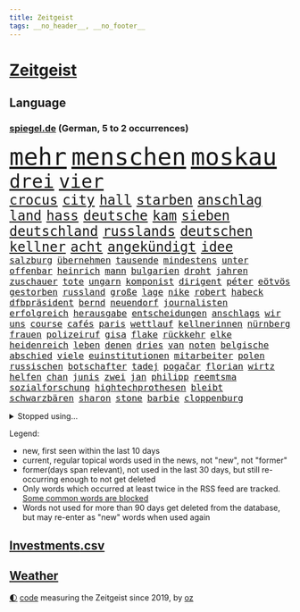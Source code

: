```yaml
---
title: Zeitgeist
tags: __no_header__, __no_footer__
---
```


# [Zeitgeist](https://oliz.io/zeitgeist/)

## Language

<h3><a href="https://www.spiegel.de" target="_blank">spiegel.de</a> (German, 5 to 2 occurrences)</h3>
<p style="font-family:monospace">
<span style="font-size:32pt"><a href="news_links.html#mehr" class="current">mehr</a></span>
<span style="font-size:32pt"><a href="news_links.html#menschen" class="current">menschen</a></span>
<span style="font-size:32pt"><a href="news_links.html#moskau" class="current">moskau</a></span>
<br>
<span style="font-size:25pt"><a href="news_links.html#drei" class="current">drei</a></span>
<span style="font-size:25pt"><a href="news_links.html#vier" class="current">vier</a></span>
<br>
<span style="font-size:18pt"><a href="news_links.html#crocus" class="new">crocus</a></span>
<span style="font-size:18pt"><a href="news_links.html#city" class="current">city</a></span>
<span style="font-size:18pt"><a href="news_links.html#hall" class="current">hall</a></span>
<span style="font-size:18pt"><a href="news_links.html#starben" class="current">starben</a></span>
<span style="font-size:18pt"><a href="news_links.html#anschlag" class="current">anschlag</a></span>
<span style="font-size:18pt"><a href="news_links.html#land" class="current">land</a></span>
<span style="font-size:18pt"><a href="news_links.html#hass" class="current">hass</a></span>
<span style="font-size:18pt"><a href="news_links.html#deutsche" class="current">deutsche</a></span>
<span style="font-size:18pt"><a href="news_links.html#kam" class="current">kam</a></span>
<span style="font-size:18pt"><a href="news_links.html#sieben" class="current">sieben</a></span>
<span style="font-size:18pt"><a href="news_links.html#deutschland" class="current">deutschland</a></span>
<span style="font-size:18pt"><a href="news_links.html#russlands" class="current">russlands</a></span>
<span style="font-size:18pt"><a href="news_links.html#deutschen" class="current">deutschen</a></span>
<span style="font-size:18pt"><a href="news_links.html#kellner" class="new">kellner</a></span>
<span style="font-size:18pt"><a href="news_links.html#acht" class="current">acht</a></span>
<span style="font-size:18pt"><a href="news_links.html#angekündigt" class="current">angekündigt</a></span>
<span style="font-size:18pt"><a href="news_links.html#idee" class="current">idee</a></span>
<br>
<span style="font-size:12pt"><a href="news_links.html#salzburg" class="current">salzburg</a></span>
<span style="font-size:12pt"><a href="news_links.html#übernehmen" class="current">übernehmen</a></span>
<span style="font-size:12pt"><a href="news_links.html#tausende" class="current">tausende</a></span>
<span style="font-size:12pt"><a href="news_links.html#mindestens" class="current">mindestens</a></span>
<span style="font-size:12pt"><a href="news_links.html#unter" class="current">unter</a></span>
<span style="font-size:12pt"><a href="news_links.html#offenbar" class="current">offenbar</a></span>
<span style="font-size:12pt"><a href="news_links.html#heinrich" class="current">heinrich</a></span>
<span style="font-size:12pt"><a href="news_links.html#mann" class="current">mann</a></span>
<span style="font-size:12pt"><a href="news_links.html#bulgarien" class="current">bulgarien</a></span>
<span style="font-size:12pt"><a href="news_links.html#droht" class="current">droht</a></span>
<span style="font-size:12pt"><a href="news_links.html#jahren" class="current">jahren</a></span>
<span style="font-size:12pt"><a href="news_links.html#zuschauer" class="current">zuschauer</a></span>
<span style="font-size:12pt"><a href="news_links.html#tote" class="current">tote</a></span>
<span style="font-size:12pt"><a href="news_links.html#ungarn" class="current">ungarn</a></span>
<span style="font-size:12pt"><a href="news_links.html#komponist" class="current">komponist</a></span>
<span style="font-size:12pt"><a href="news_links.html#dirigent" class="new">dirigent</a></span>
<span style="font-size:12pt"><a href="news_links.html#péter" class="new">péter</a></span>
<span style="font-size:12pt"><a href="news_links.html#eötvös" class="new">eötvös</a></span>
<span style="font-size:12pt"><a href="news_links.html#gestorben" class="current">gestorben</a></span>
<span style="font-size:12pt"><a href="news_links.html#russland" class="current">russland</a></span>
<span style="font-size:12pt"><a href="news_links.html#große" class="current">große</a></span>
<span style="font-size:12pt"><a href="news_links.html#lage" class="current">lage</a></span>
<span style="font-size:12pt"><a href="news_links.html#nike" class="new">nike</a></span>
<span style="font-size:12pt"><a href="news_links.html#robert" class="current">robert</a></span>
<span style="font-size:12pt"><a href="news_links.html#habeck" class="current">habeck</a></span>
<span style="font-size:12pt"><a href="news_links.html#dfbpräsident" class="new">dfbpräsident</a></span>
<span style="font-size:12pt"><a href="news_links.html#bernd" class="current">bernd</a></span>
<span style="font-size:12pt"><a href="news_links.html#neuendorf" class="new">neuendorf</a></span>
<span style="font-size:12pt"><a href="news_links.html#journalisten" class="current">journalisten</a></span>
<span style="font-size:12pt"><a href="news_links.html#erfolgreich" class="current">erfolgreich</a></span>
<span style="font-size:12pt"><a href="news_links.html#herausgabe" class="current">herausgabe</a></span>
<span style="font-size:12pt"><a href="news_links.html#entscheidungen" class="current">entscheidungen</a></span>
<span style="font-size:12pt"><a href="news_links.html#anschlags" class="new">anschlags</a></span>
<span style="font-size:12pt"><a href="news_links.html#wir" class="current">wir</a></span>
<span style="font-size:12pt"><a href="news_links.html#uns" class="current">uns</a></span>
<span style="font-size:12pt"><a href="news_links.html#course" class="new">course</a></span>
<span style="font-size:12pt"><a href="news_links.html#cafés" class="new">cafés</a></span>
<span style="font-size:12pt"><a href="news_links.html#paris" class="current">paris</a></span>
<span style="font-size:12pt"><a href="news_links.html#wettlauf" class="current">wettlauf</a></span>
<span style="font-size:12pt"><a href="news_links.html#kellnerinnen" class="new">kellnerinnen</a></span>
<span style="font-size:12pt"><a href="news_links.html#nürnberg" class="current">nürnberg</a></span>
<span style="font-size:12pt"><a href="news_links.html#frauen" class="current">frauen</a></span>
<span style="font-size:12pt"><a href="news_links.html#polizeiruf" class="current">polizeiruf</a></span>
<span style="font-size:12pt"><a href="news_links.html#gisa" class="new">gisa</a></span>
<span style="font-size:12pt"><a href="news_links.html#flake" class="new">flake</a></span>
<span style="font-size:12pt"><a href="news_links.html#rückkehr" class="current">rückkehr</a></span>
<span style="font-size:12pt"><a href="news_links.html#elke" class="current">elke</a></span>
<span style="font-size:12pt"><a href="news_links.html#heidenreich" class="current">heidenreich</a></span>
<span style="font-size:12pt"><a href="news_links.html#leben" class="current">leben</a></span>
<span style="font-size:12pt"><a href="news_links.html#denen" class="current">denen</a></span>
<span style="font-size:12pt"><a href="news_links.html#dries" class="new">dries</a></span>
<span style="font-size:12pt"><a href="news_links.html#van" class="current">van</a></span>
<span style="font-size:12pt"><a href="news_links.html#noten" class="current">noten</a></span>
<span style="font-size:12pt"><a href="news_links.html#belgische" class="current">belgische</a></span>
<span style="font-size:12pt"><a href="news_links.html#abschied" class="current">abschied</a></span>
<span style="font-size:12pt"><a href="news_links.html#viele" class="current">viele</a></span>
<span style="font-size:12pt"><a href="news_links.html#euinstitutionen" class="new">euinstitutionen</a></span>
<span style="font-size:12pt"><a href="news_links.html#mitarbeiter" class="current">mitarbeiter</a></span>
<span style="font-size:12pt"><a href="news_links.html#polen" class="current">polen</a></span>
<span style="font-size:12pt"><a href="news_links.html#russischen" class="current">russischen</a></span>
<span style="font-size:12pt"><a href="news_links.html#botschafter" class="current">botschafter</a></span>
<span style="font-size:12pt"><a href="news_links.html#tadej" class="current">tadej</a></span>
<span style="font-size:12pt"><a href="news_links.html#pogačar" class="current">pogačar</a></span>
<span style="font-size:12pt"><a href="news_links.html#florian" class="current">florian</a></span>
<span style="font-size:12pt"><a href="news_links.html#wirtz" class="current">wirtz</a></span>
<span style="font-size:12pt"><a href="news_links.html#helfen" class="current">helfen</a></span>
<span style="font-size:12pt"><a href="news_links.html#chan" class="current">chan</a></span>
<span style="font-size:12pt"><a href="news_links.html#junis" class="current">junis</a></span>
<span style="font-size:12pt"><a href="news_links.html#zwei" class="current">zwei</a></span>
<span style="font-size:12pt"><a href="news_links.html#jan" class="current">jan</a></span>
<span style="font-size:12pt"><a href="news_links.html#philipp" class="current">philipp</a></span>
<span style="font-size:12pt"><a href="news_links.html#reemtsma" class="current">reemtsma</a></span>
<span style="font-size:12pt"><a href="news_links.html#sozialforschung" class="current">sozialforschung</a></span>
<span style="font-size:12pt"><a href="news_links.html#hightechprothesen" class="new">hightechprothesen</a></span>
<span style="font-size:12pt"><a href="news_links.html#bleibt" class="current">bleibt</a></span>
<span style="font-size:12pt"><a href="news_links.html#schwarzbären" class="new">schwarzbären</a></span>
<span style="font-size:12pt"><a href="news_links.html#sharon" class="current">sharon</a></span>
<span style="font-size:12pt"><a href="news_links.html#stone" class="current">stone</a></span>
<span style="font-size:12pt"><a href="news_links.html#barbie" class="current">barbie</a></span>
<span style="font-size:12pt"><a href="news_links.html#cloppenburg" class="new">cloppenburg</a></span>
</p>
<details>
<summary>Stopped using...</summary>
<p class="former" style="font-size:12pt">
grenzen(1250) positionen(1250) starke(1250) schlagen(1249) verschiedene(1249) bekannten(1248) gewaltige(1248) oben(1248) rheinlandpfalz(1248) material(1247) sonne(1247) 2016(1246) bayerische(1246) gewissen(1246) hollywood(1246) plus(1246) versorgt(1246) warnung(1246) weltweiten(1246) fußballquiz(1245) hieß(1245) rassistische(1245) sturm(1245) turnier(1245) verbietet(1245) vergeblich(1245) botschaften(1244) enorm(1244) fdpchef(1244) gehe(1244) hacker(1244) la(1244) sachsenanhalt(1244) passen(1243) walter(1243) wirkte(1243) gestoßen(1242) hinterlassen(1242) riesige(1242) twitter(1242) verheerenden(1242) verunglückt(1242) 150(1241) jüngste(1241) krank(1241) schicksal(1241) verluste(1241) vorübergehend(1241) besucher(1240) fischer(1240) gegenteil(1240) werder(1240) anbieten(1239) begleitet(1239) gefährlicher(1239) geschossen(1239) konjunktur(1239) pariser(1239) solle(1239) volksrepublik(1239) woher(1239) jahrzehnte(1238) venezuela(1238) beteiligten(1237) freie(1237) infrage(1237) leid(1237) schwanger(1237) restaurants(1236) senkt(1236) verschiebt(1236) 27(1235) ausfallen(1235) auswirkungen(1235) dementiert(1235) reaktion(1234) siegte(1234) tötung(1234) historische(1233) hotels(1233) kostet(1233) motiv(1233) schnellen(1233) standen(1233) stieg(1233) 600(1232) feld(1232) störung(1232) 1500(1231) springt(1231) geschäftsführer(1230) schottland(1230) einreise(1229) erfüllt(1228) exporte(1228) matthias(1228) schriftsteller(1228) band(1227) holocaust(1227) ausmaß(1226) todesopfer(1226) empfängt(1225) erwischt(1224) gekauft(1224) ausgesetzt(1223) katholischen(1223) fan(1222) begrüßt(1219) gouverneur(1219) projekte(1215) gelandet(1213) insolvenz(1209) bangen(1207) bewegt(1204) erhöhung(1202) überfall(1202) zdf(1199) empfangen(1193) ausgetragen(1192) abschluss(1186) rache(1182) leiter(1162) festgesetzt(1160) anna(1136) öffnet(1132) vormarsch(1114) josef(1100) ausländischen(1089) abgegeben(1017) vorsicht(1005) müll(1000) ministerin(989) zerstörte(987) volk(981) 72(967) fluten(943) zerstörten(943) kollision(940) beeinträchtigt(939) 700(938) gestern(938) unterdrückung(936) befürwortet(930) börsen(916) teure(914) gleichen(899) tiger(896) medwedew(892) rauswurf(879) spezielle(875) energiekrise(874) ampelparteien(862) oppositionsführer(861) methode(854) beliebt(848) härte(847) gewaltsamen(831) zufall(825) verabschieden(817) sank(814) möchten(807) ukrainer(806) weiten(796) geplatzt(787) gerichte(783) lemke(783) steffi(783) filmemacher(764) unwetter(755) behauptete(753) stabil(729) ankommt(723) riskant(720) gemeint(713) dilemma(712) fox(702) herrschte(702) lohn(700) fußballerinnen(697) gewerkschaften(695) zusätzlich(694) jack(681) ehrt(665) verhängnis(664) konzerte(658) steuerhinterziehung(658) 79(655) chefs(651) ausbauen(648) grünenpolitikerin(648) libanon(642) bedarf(641) bedrohte(640) irans(633) nationale(631) ukrainerusslandkrieg(631) setzten(625) neustart(620) erntet(614) jemals(611) kämpferisch(602) freigabe(599) ähnlichen(597) fpö(594) angespannt(590) notruf(585) führten(576) durchs(573) hetze(573) raten(570) 63(564) schickte(558) lettland(557) lula(551) kita(548) konten(541) stemmen(540) dunkle(539) juristische(536) entzieht(534) quer(530) nationaltrainer(528) niederlagen(526) lkwfahrer(525) neymar(525) angreifen(523) eineinhalb(522) männliche(513) hit(512) rechtfertigt(508) zweifeln(508) prien(507) abbruch(503) kocht(503) indonesien(500) taucher(496) trümmern(496) nächtlichen(486) familienministerin(478) paus(478) beschert(475) einstige(475) bewirken(471) düster(470) kampfjets(469) verbindungen(469) verbrenner(466) wechselte(462) hauses(453) wein(453) überprüfen(453) weißes(445) 16jährige(444) abhilfe(444) dreier(441) leblos(439) mittelpunkt(437) renommierte(437) pedro(435) praxis(435) rammt(435) kongo(434) ussängerin(430) hinkt(429) plätze(427) forscherteam(426) viertagewoche(425) solcher(423) christdemokraten(421) zeitplan(421) hilfsorganisation(416) herstellers(413) özdemir(413) fortan(412) profifußball(407) wasserstoff(406) übers(406) entsprechende(404) fahrbahn(402) gelangt(402) nötigung(401) autofahren(400) chatbot(400) regierungsvertreter(400) niederländischen(397) schleswigholsteins(395) stein(394) siedlung(390) usbürger(389) karin(386) saintgermain(385) uefa(384) sondervermögen(383) tourist(383) 51(378) anhand(373) warnte(373) gala(372) wütenden(369) entschlossen(368) wurzeln(366) beigetragen(363) unweit(363) glücklicher(361) kassen(360) zukünftig(356) 40jähriger(353) kindergrundsicherung(353) parlamentswahlen(346) mordkommission(345) veto(345) bewährung(342) geflüchtet(342) taiwans(339) linksfraktion(338) astronomie(337) pool(337) jim(334) bijan(333) basketballer(323) inter(321) kosovo(320) einsturz(319) intensivstation(319) lina(314) erging(310) halbjahr(309) buchen(308) sang(308) vollem(308) meilenstein(307) versehentlich(307) optimismus(304) seniorin(304) diebstahl(303) rezepte(303) ereignis(302) spdfraktion(301) gästen(300) imperium(300) formuliert(299) ifo(295) südkoreas(293) gewürdigt(291) außenseiter(290) nachbesserungen(290) militante(287) absurd(283) flugzeugabsturz(283) kalifornischen(283) länderspiel(283) tritte(282) kalender(278) erdrutsch(275) entgehen(273) epstein(273) jeffrey(273) widerstands(272) drastische(271) kaputte(270) unfallort(269) brasiliens(268) sächsischen(267) kette(265) politologe(264) gabriel(263) wiesbaden(263) jina(261) mahsa(261) modellen(259) berechnungen(257) spotify(254) schweigt(252) neuschwanstein(249) aiwanger(246) hubert(246) beschloss(244) flieger(244) militäroperation(244) klagten(243) nations(243) zwischenstopp(243) unwahrheiten(242) verteuern(242) verbreitung(240) mutmaßliches(238) randale(238) selbstoptimierung(238) nahostkonflikt(237) zutaten(236) afdpolitiker(235) becken(234) bolsonaro(233) jair(233) entpuppt(232) neubrandenburg(232) nördlich(231) drohender(229) sauna(229) ausgetauscht(228) verkehrswende(227) forschern(226) wegovy(223) cdugeneralsekretär(222) football(222) gerichtsverfahren(221) bob(220) argentiniens(218) geglückt(216) argentinier(213) beispiellose(213) erahnen(213) teuersten(213) entkam(212) flüchtet(212) sozialleistungen(212) überweisen(212) boykott(210) südkoreanische(210) teilzeit(210) 51jährige(209) akute(209) anlage(206) unwohlsein(206) wahlkreis(206) militärhilfe(203) kandidiert(202) sichergestellt(202) negative(201) usschauspielerin(201) interessant(200) israeli(200) überqueren(198) bargeld(197) mannschaften(197) verfolgung(194) trendwende(193) jüdisches(192) usamerikanerin(192) niedrigeren(191) bürgerinnen(190) ermordeten(190) rekordtief(190) säugling(190) javier(189) konsequent(189) milei(189) betrag(187) heimwm(187) sperrte(185) british(184) franziska(184) bundesligaspiel(183) hansgeorg(183) maaßen(183) neubauten(183) tabellenspitze(182) block(181) gewinner(181) nachteile(181) staatsbürgerschaft(181) ferne(179) fußballfans(177) schlechtesten(177) onkel(176) kühne(175) sigmar(175) starkgemacht(174) echo(173) unabhängig(172) gewässern(171) verfahrens(171) dokumentarfilm(170) getöteter(170) heutzutage(170) attentäter(168) umfragetief(168) 1994(167) auftritte(167) kanal(166) atomkraftwerke(165) kimmich(165) magie(165) versinkt(165) einzelnen(164) freigestellt(164) lieferwagen(164) zurückhaltend(164) irrsinn(163) krimineller(163) lebende(163) bezug(162) blutige(162) meldung(162) klausmichael(161) kommissionspräsidentin(161) tauchten(161) massenproteste(159) verbrennungen(159) linkenpolitiker(158) reifen(158) spätsommer(158) klarer(157) freiheitsstrafen(156) schenkt(156) schulnoten(156) mitmenschen(155) sechsjähriger(154) taxi(154) verdrängt(153) rekordzahl(152) trucker(152) 85(151) beatles(151) ebay(151) eusanktionen(149) angehende(148) israelischer(148) tabellenkeller(146) tagesordnung(146) zugesagt(146) gerichtsurteil(145) nächte(145) continental(144) hinterlässt(144) historikerin(144) seitenlinie(144) terzić(144) jüngster(143) irische(142) populären(142) hackerangriff(141) lenkt(141) liefen(141) würgen(141) festlegen(140) flügels(140) neuerung(140) bangkok(139) erzählungen(139) differenzen(138) echter(137) jahrelange(137) kundgebung(137) auswärtsspiel(136) besorgen(136) propalästinensischen(136) abnehmspritzen(135) gazastreifens(135) ozempic(135) attentat(133) bisweilen(133) damaskus(132) ndr(132) ratlos(132) repräsentantenhaus(132) antje(129) bestätigte(129) bundesligapartie(129) doha(129) liebäugelt(129) woods(129) zielgruppe(129) awdijiwka(128) hamasanführer(128) tränengas(128) garmischpartenkirchen(127) gekapert(127) rechtsextrem(127) konflikten(126) perspektiven(126) verantwortliche(126) achtzigerjahre(125) klimafreundliche(125) offenkundig(125) holding(124) prangern(124) santos(124) wars(124) zweiprozentziel(124) beteuert(123) eintreten(123) zugunsten(123) bo(121) gestohlene(121) silva(121) tabelle(121) abschiebestopp(120) messungen(120) tochterfirma(120) versammelt(120) zerstörungen(120) besitzerin(119) lewandowski(118) elbtower(117) fußballwelt(117) gerichten(116) kostüme(116) urlauberinnen(116) begibt(115) tunnelsystem(115) agrarminister(114) erkannt(114) abschiebung(113) nordrheinwestfälischen(112) friedlich(111) influencerin(111) perry(111) 77jährige(110) doppelter(110) voranbringen(110) barbara(109) ampelpartner(108) autonomiebehörde(108) crown(108) fußballbundesligist(108) vollständige(108) banner(107) bewirkt(107) arbeitsrecht(106) extrainer(106) kriegstüchtig(106) siedler(106) stünde(105) wunschdenken(105) hamasmassaker(104) arbeitsagentur(103) stationieren(103) unverhältnismäßig(103) dunkeln(102) auftaktsieg(101) doppelte(101) eier(101) kadewe(100) kurios(100) lake(100) beugen(99) zweistaatenlösung(99) 67(98) beendete(98) dylan(98) gesetzesänderung(98) getrennte(98) wohngeld(98) alabama(97) britisches(97) gratis(97) heilsam(97) vorlagen(97) munitionslieferungen(96) skiunfall(96) mitgliederbefragung(95) natomitgliedschaft(95) staatsstreich(95) grammy(94) karneval(94) olympiastadion(94) extras(93) verhandlungslösung(93) vorjahren(93) brandbrief(92) abgabe(91) ausgespielt(91) maidan(91) palästinensergebiet(91) startversuch(91) suppe(91) verletzend(91) wagens(91) zerstritten(91) mängeln(90) schriftzug(90) wackelt(90) aires(89) audienz(89) aufzugeben(89) buenos(89) chiemsee(89) empfänger(89) lebensumstände(89) rettungssanitäter(89) zweck(89) imessage(88) po(88) vereine(88) friedensverhandlungen(87) klargemacht(87) point(87) silvester(87) yahya(87) applaudiert(86) atomare(86) gigabyte(86) mercosurabkommen(86) punkterekord(86) rechtsextremistische(86) tiefpunkt(86) eupolitiker(85) fehle(85) klinsmann(85) knopf(85) rekordmeister(85) skigebiet(85) stürmisch(85) umgebracht(85) penny(84) geert(83) insolventen(83) preuß(83) rebellen(83) störten(83) trauen(83) wilders(83) bauruinen(82) dialoge(82) erwartung(82) hits(82) hochhäuser(82) kriegsschiffe(82) rathaus(82) schädlinge(82) vorbehalte(82) atemberaubend(81) autokonzern(81) braisazbouchet(81) diktators(81) ermordung(81) erwachsen(81) französinnen(81) horden(81) nervige(81) profiteur(81) unangefochten(81) ussenders(81) hochdruck(80) israelbesuch(80) subtile(80) verlass(80) werkzeug(80) bauteile(79) kitsch(79) konzentration(79) trägerrakete(79) aufstellen(78) aufzuhören(78) berlinschöneberg(78) dorthin(78) oberverwaltungsgericht(78) rechenschaft(78) schufa(78) 56(77) bändigen(77) förderprogramme(77) trauernde(77) unionsfraktion(77) zuschüsse(77) gewohnten(76) händchen(76) militäroperationen(76) strafkolonie(76) verteidigungspolitik(76) wachstumspaket(76) zettel(76) angeklagten(75) grundgesetz(75) anhebung(74) chow(74) entsenden(74) gefroren(74) göringeckardt(74) hongkonger(74) riesigen(74) stift(74) unzureichende(74) adieu(73) edin(73) exaußenminister(73) knapper(73) liz(73) präsent(73) schwestern(73) trauriger(73) bemängelt(72) biathleten(72) biathletinnen(72) kreta(72) niederbayern(72) usdollar(72) bedarfssätze(71) inhaftiert(71) natopartnern(71) skigebiete(71) steuervergünstigungen(71) studios(71) vorgerückt(71) gefrierpunkt(70) natogebiet(70) performance(70) prominentesten(70) tomaten(70) frontex(69) huthi(69) höheres(69) palace(69) uneingeschränkt(69) auslaufen(68) aussetzung(68) kräftige(68) münzen(68) repressionen(68) routinier(68) umut(68) wiedergefunden(68) anwendung(67) aufgebraucht(67) gerufen(67) italienerin(67) konstituiert(67) selbstbedienung(67) winzigen(67) zirkel(67) zugfahrt(67) agrarsubventionen(66) ebike(66) erschöpfte(66) festland(66) handelsschifffahrt(66) kalkuliertes(66) mauern(66) rammte(66) tennisbälle(66) vollsperrung(66) überstehen(66) poltert(65) topform(65) unerträglichen(65) bdipräsident(64) bezeichnete(64) franke(64) göttingen(64) lebendig(64) misshandlung(64) radio(64) ruby(64) russwurm(64) siegfried(64) umfassendere(64) verfügt(64) vorsitz(64) wellinger(64) agrardieselsubvention(63) damüls(63) spielabbruch(63) werten(63) 28(62) eignet(62) ermordete(62) fanproteste(62) korallenriff(62) kriegsziel(62) schleppende(62) sechsstelligen(62) spdabgeordnete(62) vorgänge(62) anzugreifen(61) sanktionspaket(61) antidiskriminierungsbeauftragte(60) ataman(60) ferda(60) gebäudeenergiegesetz(60) geglaubt(60) mangelnde(60) ausblick(59) christina(59) elektronischen(59) heuschnupfen(59) kochbuchtipps(59) rechnungshof(59) designs(58) exverfassungsschutzpräsidenten(58) inschrift(58) tierhalter(58) alkoholfrei(57) verteidigungsfähigkeit(57) überfällt(57) aufstockung(56) gaspreise(56) iranisches(56) politstar(56) präsidentschaftsbewerberin(56) sachschaden(56) beliefern(55) genre(55) herzog(55) niederrhein(55) rutscht(55) strafrechtlichen(55) vorliegt(55) 180(54) kauen(54) leeren(54) ungeklärter(54) anfrage(53) begrenzt(53) bränden(53) knackte(53) überlebten(53) brennende(52) funktionen(52) gemeindezentrum(52) rangiert(52) safran(52) schumacher(52) weich(52) besuchten(51) filmgeschichte(51) lawine(51) saunen(51) selbstzerlegung(51) angelique(50) babypause(50) elvis(50) kerber(50) massenweise(50) notausgangstür(50) presley(50) salt(50) unsterblich(50) weltklasse(50) zigaretten(50) erledigen(49) heizungen(49) perfektes(49) schmuggeln(49) sorgerechtsstreit(49) spdvorsitzende(49) tirol(49) utah(49) zukünftigen(49) ausgespäht(48) außenhandel(48) winterkorn(48) aminis(47) mobile(47) wussten(47) exmann(46) fehlentscheidung(46) olg(46) registrierten(46) senden(46) personalnot(45) verwehrt(45) 33jährige(44) aneinander(44) friedliche(44) häuften(44) kommerzielle(44) kultursenator(44) neujahrsempfang(44) usgeschichte(44) bayerntrainer(43) darsteller(43) donezk(43) einvernehmlichem(43) freistellung(43) hilfskräfte(43) innsbruck(43) landtagen(43) miesen(43) detonationen(42) ergriff(42) regie(42) schult(42) südafrikas(42) 400000(41) absetzen(41) asylunterkunft(41) bezweckt(41) elisabeth(41) j(41) langfristige(41) ranghohen(41) sichtet(41) taiwanischen(41) transfers(41) valentinstag(41) bundesrechnungshof(40) festivals(40) formiert(40) japaner(40) nachgegangen(40) nachkriegszeit(40) schützte(40) bestürzt(39) echsen(39) fortführung(39) hitzfeld(39) isabel(39) ottmar(39) reptilien(39) schlaflose(39) südtirol(39) 1970(38) blockierten(38) breivik(38) förderanträgen(38) handfester(38) isolationshaft(38) nordkoreanische(38) treffens(38) charlotte(37) dreharbeiten(37) klamotten(37) richtungen(37) rot(37) störern(37) 13000(36) afdpolitikern(36) arbeitsgericht(36) dfbkapitänin(36) elton(36) endes(36) strategisch(36) 52jährigen(35) agrarprodukte(35) kochbücher(35) kaufland(34) schmetterling(34) soziales(34) struktur(34) wohnungsbaubranche(34) euaustritt(33) jahreswirtschaftsberichts(33) verschlingt(33) erobert(32) mandat(32) platzten(32) prägten(32) wmfinale(32) anmelden(31) faire(31) hervorragend(31) kraftlos(31) krisenjahren(31) magull(31) mitnehmen(31) pascal(31) sascha(31) werteunion(31) 1700(30) aussortiert(30) fernsehinterview(30) migrationsgeschichte(30) netto(30) notfallversorgung(30) schwimmt(30) basel(29) dnipro(29) ergattern(29) escvorentscheid(29) genugtuung(29) gitarrist(29) kulturveranstaltungen(29) mutzke(29) shapira(29) things(29) ungeklärte(29) weltberühmten(29) beharrt(28) bocholt(28) energieversorgung(28) geantwortet(28) grammys(28) unkontrolliert(28) verbrannt(28) begnadigt(27) festgenommener(27) fünftgrößte(27) krankenstand(27) millionenschwere(27) parkinson(27) unternommen(27) drogenschmuggler(26) fregatten(26) rod(26) umbauen(26) wahlkampfthema(26) ökonomischen(26) herausfordern(25) szenario(25) zugbegleiterin(25) aufbrechen(24) macher(24) nützen(24) sicherheitsrisiko(24) strömten(24) versammelten(24) boll(23) death(23) flugs(23) royalefolge(23) tierärztin(23) vizepräsidenten(23) zanken(23) anonymer(22) gesetzesänderungen(22) göttinger(22) 220000(21) angelina(21) bafögreform(21) deutschem(21) ergriffen(21) unterrichtet(21) zentral(21) bronze(20) massendemonstrationen(20) messias(20) untergraben(20) zeugnisse(20) grenzwert(19) harris(19) jaxa(19) kamala(19) malmö(19) nairobi(19) raumfahrtbehörde(19) schale(19) abgesprochen(18) auswechseln(18) begegnet(18) grundlagen(18) ideologien(18) intendant(18) mannschaftskabine(18) signalwirkung(18) barley(17) fahndet(17) kadewegruppe(17) katarina(17) lahav(17) luxuskaufhäuser(17) rollende(17) unwürdig(17) vertraute(17) zielgerade(17) gemeinsames(16) größerer(16) intellektuellen(16) jurys(16) showbiz(16) sondervermögens(16) statistikamt(16) datensammlung(15) fdpminister(15) kommilitonen(15) sicherheitskonferenz(15) verfassungsschutzes(15) völkermordkonvention(15) wirtschaftsforscher(15) xinjiang(15) zwangsarbeit(15) abenteuerlichen(14) delaware(14) petzold(14) schwimmwm(14) skipiste(14) tennisbällen(14) uiguren(14) videoclips(14) wellbrock(14) kampagnen(13) kindesmissbrauchs(13) parteimitglieder(13) tragödien(13) annika(12) dubioser(12) mitgliedsländer(12) ostwestfalen(12) sharif(12) biathlonwm(11) brennpunktschulen(11) chinesisches(11) festivalleitung(11) gegenkandidat(11) satellitenbilder(11) schiffsunglück(11) schmiss(11) startchancenprogramm(11) tennisballproteste(11)
</p>
</details>
<p>Legend:
<ul>
<li><span class="new">new</span>, first seen within the last 10 days</li>
<li><span class="current">current</span>, regular topical words used in the news, not "new", not "former"</li>
<li><span class="former">former(days span relevant)</span>, not used in the last 30 days, but still re-occurring enough to not get deleted</li>
<li>Only words which occurred at least twice in the RSS feed are tracked. <a href="language/filters.py">Some common words are blocked</a></li>
<li>Words not used for more than 90 days get deleted from the database, but may re-enter as "new" words when used again</li>
</ul>
</p>

## [Investments](investments.html)[.csv](investments.csv)

## [Weather](weather.html)

<footer>
<a href="javascript:toggleTheme()" class="nav">🌓</a>
<a href="https://github.com/ooz/zeitgeist">code</a> measuring the Zeitgeist since 2019, by <a href="https://oliz.io">oz</a>
</footer>
